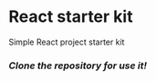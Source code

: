 # React starter kit

Simple React project starter kit

### *___Clone the repository for use it!___*
